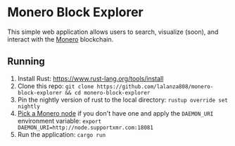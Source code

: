 # Monero Block Explorer

This simple web application allows users to search, visualize (soon), and interact with the [Monero](https://getmonero.org) blockchain.

## Running

1. Install Rust: https://www.rust-lang.org/tools/install
2. Clone this repo: `git clone https://github.com/lalanza808/monero-block-explorer && cd monero-block-explorer`
3. Pin the nightly version of rust to the local directory: `rustup override set nightly`
4. [Pick a Monero node](https://moneroworld.com) if you don't have one and apply the `DAEMON_URI` environment variable: `export DAEMON_URI=http://node.supportxmr.com:18081`
5. Run the application: `cargo run`
